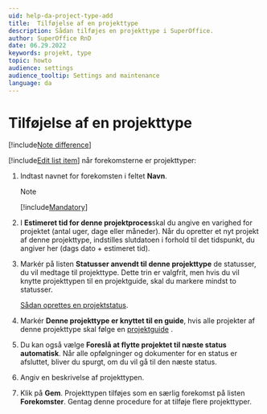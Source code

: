 ```yaml
---
uid: help-da-project-type-add
title:  Tilføjelse af en projekttype
description: Sådan tilføjes en projekttype i SuperOffice.
author: SuperOffice RnD
date: 06.29.2022
keywords: projekt, type
topic: howto
audience: settings
audience_tooltip: Settings and maintenance
language: da
---
```


# Tilføjelse af en projekttype

[!include[Note difference](includes/different-edit-list-item-dialog.md)]

[!include[Edit list item](includes/edit-list-item.md)] når forekomsterne er projekttyper:

1. Indtast navnet for forekomsten i feltet **Navn**.

    > [!NOTE]
    > [!include[Mandatory](includes/note-mandatory-field.md)]

2. I **Estimeret tid for denne projektproces**skal du angive en varighed for projektet (antal uger, dage eller måneder). Når du opretter et nyt projekt af denne projekttype, indstilles slutdatoen i forhold til det tidspunkt, du angiver her (dags dato + estimeret tid).

3. Markér på listen **Statusser anvendt til denne projekttype** de statusser, du vil medtage til projekttype. Dette trin er valgfrit, men hvis du vil knytte projekttypen til en projektguide, skal du markere mindst to statusser.

    [Sådan oprettes en projektstatus][2].

4. Markér **Denne projekttype er knyttet til en guide**, hvis alle projekter af denne projekttype skal følge en [projektguide][3] .

5. Du kan også vælge **Foreslå at flytte projektet til næste status automatisk**. Når alle opfølgninger og dokumenter for en status er afsluttet, bliver du spurgt, om du vil gå til den næste status.

6. Angiv en beskrivelse af projekttypen.

7. Klik på **Gem**. Projekttypen tilføjes som en særlig forekomst på listen **Forekomster**. Gentag denne procedure for at tilføje flere projekttyper.

<!-- Referenced links -->
[2]: ../../../project/learn/screen/project-status-admin.md
[3]: ../../../project/learn/project-guide/index.md

<!-- Referenced images -->
